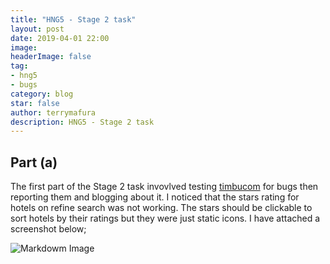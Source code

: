 ```yaml
---
title: "HNG5 - Stage 2 task"
layout: post
date: 2019-04-01 22:00
image: 
headerImage: false
tag:
- hng5
- bugs
category: blog
star: false
author: terrymafura
description: HNG5 - Stage 2 task
---
```


## Part (a)

The first part of the Stage 2 task invovlved testing [timbucom](https://timbu.com) for bugs then reporting them and blogging about it.
I noticed that the stars rating for hotels on refine search was not working. The stars should be clickable to sort hotels by their ratings but they were just static icons.
I have attached a screenshot below;
 
![Markdowm Image][1]


[1]: https://farm8.staticflickr.com/7832/47517701001_c869025630_h.jpg

